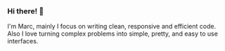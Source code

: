 ### Hi there! 👋
I'm Marc, mainly I focus on writing clean, responsive and efficient code.<br>
Also I love turning complex problems into simple, pretty, and easy to use interfaces.
